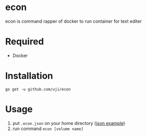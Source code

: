 # econ
econ is command rapper of docker to run container for text editer

# Required
- Docker

# Installation

```
go get -u github.com/uji/econ
```

# Usage

1. put `.econ.json` on your home directory ([json example](https://github.com/uji/econ/blob/master/example/.econ.json))
2. run command `econ [volume name]`
